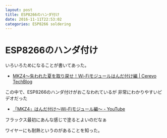 ```yaml
---
layout: post
title: ESP8266のハンダ付け
date: 2016-11-11T22:53:02
categories: ESP8266 soldering
---
```


# ESP8266のハンダ付け

いろいろためになることが書いてあった。

* [MKZ4〜失われた夏を取り戻せ！Wi-Fiモジュールはんだ付け編 | Cerevo TechBlog](https://tech-blog.cerevo.com/archives/3022/)

この中で、ESP8266のハンダ付けがおこなわれているが
非常にわかりやすいビデオだった

* [「MKZ4」はんだ付け〜Wi-Fiモジュール編〜 - YouTube](https://www.youtube.com/watch?v=yZcT1tEUY1w&feature=youtu.be)

フラックス最初にあんな感じで塗るとよいのだなぁ

ワイヤーにも耐熱というのがあることを知った。
